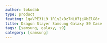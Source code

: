 ```yaml
---
author: tokodab
type: product
featimg: 1qaVPE31L9_1R1y2xDz7NLH7jjXbZlG8r
title: Dragon Slayer Samsung Galaxy S9 Case
tags: [samsung, galaxy, s9]
category: [samsung]
---
```

